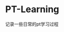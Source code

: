 
























































































































































# PT-Learning
记录一些日常的pt学习过程
